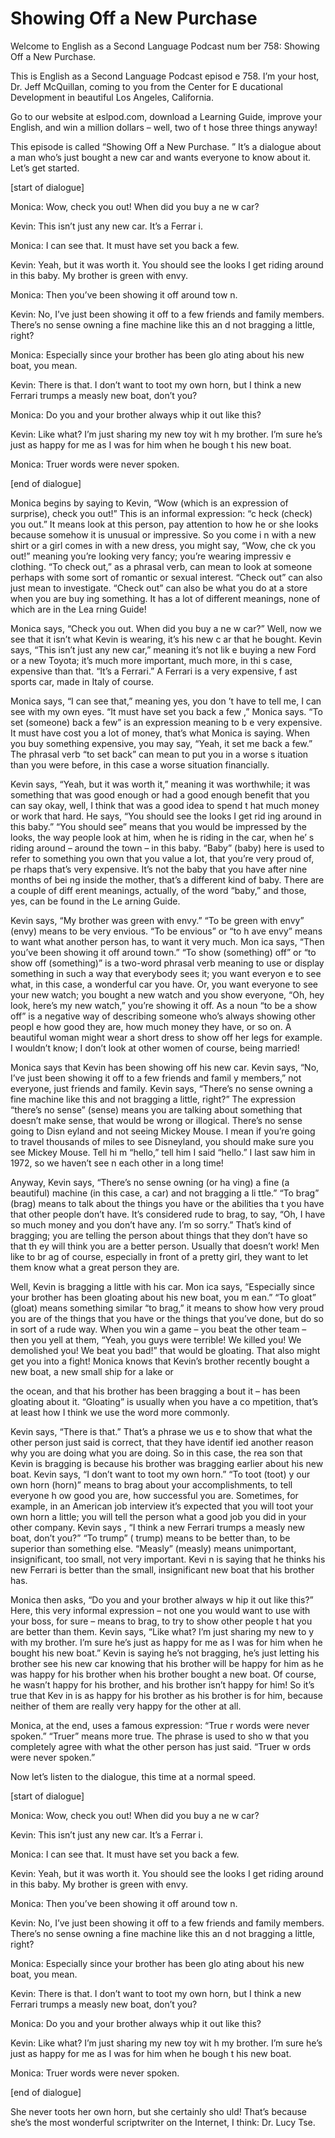 # Showing Off a New Purchase

Welcome to English as a Second Language Podcast num ber 758: Showing Off a New Purchase.

This is English as a Second Language Podcast episod e 758.  I’m your host, Dr. Jeff McQuillan, coming to you from the Center for E ducational Development in beautiful Los Angeles, California.

Go to our website at eslpod.com, download a Learning Guide, improve your English, and win a million dollars – well, two of t hose three things anyway!

This episode is called “Showing Off a New Purchase. ”  It’s a dialogue about a man who’s just bought a new car and wants everyone to know about it.  Let’s get started.

[start of dialogue]

Monica:  Wow, check you out!  When did you buy a ne w car?

Kevin:  This isn’t just any new car.  It’s a Ferrar i.

Monica:  I can see that.  It must have set you back  a few.

Kevin:  Yeah, but it was worth it.  You should see the looks I get riding around in this baby.  My brother is green with envy.

Monica:  Then you’ve been showing it off around tow n.

Kevin:  No, I’ve just been showing it off to a few friends and family members. There’s no sense owning a fine machine like this an d not bragging a little, right?

Monica:  Especially since your brother has been glo ating about his new boat, you mean.

Kevin:  There is that.  I don’t want to toot my own  horn, but I think a new Ferrari trumps a measly new boat, don’t you?

Monica:  Do you and your brother always whip it out  like this?

Kevin:  Like what?  I’m just sharing my new toy wit h my brother.  I’m sure he’s just as happy for me as I was for him when he bough t his new boat.

 Monica:  Truer words were never spoken.

[end of dialogue]

Monica begins by saying to Kevin, “Wow (which is an  expression of surprise), check you out!”  This is an informal expression: “c heck (check) you out.”  It means look at this person, pay attention to how he or she looks because somehow it is unusual or impressive.  So you come i n with a new shirt or a girl comes in with a new dress, you might say, “Wow, che ck you out!” meaning you’re looking very fancy; you’re wearing impressiv e clothing.  “To check out,” as a phrasal verb, can mean to look at someone perhaps  with some sort of romantic or sexual interest.  “Check out” can also just mean  to investigate.  “Check out” can also be what you do at a store when you are buy ing something.  It has a lot of different meanings, none of which are in the Lea rning Guide!

Monica says, “Check you out.  When did you buy a ne w car?”  Well, now we see that it isn’t what Kevin is wearing, it’s his new c ar that he bought.  Kevin says, “This isn’t just any new car,” meaning it’s not lik e buying a new Ford or a new Toyota; it’s much more important, much more, in thi s case, expensive than that. “It’s a Ferrari.”  A Ferrari is a very expensive, f ast sports car, made in Italy of course.

Monica says, “I can see that,” meaning yes, you don ’t have to tell me, I can see with my own eyes.  “It must have set you back a few ,” Monica says.  “To set (someone) back a few” is an expression meaning to b e very expensive.  It must have cost you a lot of money, that’s what Monica is  saying.  When you buy something expensive, you may say, “Yeah, it set me back a few.”  The phrasal verb “to set back” can mean to put you in a worse s ituation than you were before, in this case a worse situation financially.

Kevin says, “Yeah, but it was worth it,” meaning it  was worthwhile; it was something that was good enough or had a good enough  benefit that you can say okay, well, I think that was a good idea to spend t hat much money or work that hard.  He says, “You should see the looks I get rid ing around in this baby.”  “You should see” means that you would be impressed by the looks, the way people look at him, when he is riding in the car, when he’ s riding around – around the town – in this baby.  “Baby” (baby) here is used to  refer to something you own that you value a lot, that you’re very proud of, pe rhaps that’s very expensive.  It’s not the baby that you have after nine months of bei ng inside the mother, that’s a different kind of baby.  There are a couple of diff erent meanings, actually, of the word “baby,” and those, yes, can be found in the Le arning Guide.

 Kevin says, “My brother was green with envy.”  “To be green with envy” (envy) means to be very envious.  “To be envious” or “to h ave envy” means to want what another person has, to want it very much.  Mon ica says, “Then you’ve been showing it off around town.”  “To show (something) off” or “to show off (something)” is a two-word phrasal verb meaning to use or display something in such a way that everybody sees it; you want everyon e to see what, in this case, a wonderful car you have.  Or, you want everyone to  see your new watch; you bought a new watch and you show everyone, “Oh, hey look, here’s my new watch,” you’re showing it off.  As a noun “to be a show off” is a negative way of describing someone who’s always showing other peopl e how good they are, how much money they have, or so on.  A beautiful woman might wear a short dress to show off her legs for example.  I wouldn’t know; I don’t look at other women of course, being married!

Monica says that Kevin has been showing off his new  car.  Kevin says, “No, I’ve just been showing it off to a few friends and famil y members,” not everyone, just friends and family.  Kevin says, “There’s no sense owning a fine machine like this and not bragging a little, right?”  The expression “there’s no sense” (sense) means you are talking about something that doesn’t make sense, that would be wrong or illogical.  There’s no sense going to Disn eyland and not seeing Mickey Mouse.  I mean if you’re going to travel thousands of miles to see Disneyland, you should make sure you see Mickey Mouse.  Tell hi m “hello,” tell him I said “hello.”  I last saw him in 1972, so we haven’t see n each other in a long time!

Anyway, Kevin says, “There’s no sense owning (or ha ving) a fine (a beautiful) machine (in this case, a car) and not bragging a li ttle.”  “To brag” (brag) means to talk about the things you have or the abilities tha t you have that other people don’t have.  It’s considered rude to brag, to say, “Oh, I have so much money and you don’t have any.  I’m so sorry.”  That’s kind of  bragging; you are telling the person about things that they don’t have so that th ey will think you are a better person.  Usually that doesn’t work!  Men like to br ag of course, especially in front of a pretty girl, they want to let them know what a  great person they are.

Well, Kevin is bragging a little with his car.  Mon ica says, “Especially since your brother has been gloating about his new boat, you m ean.”  “To gloat” (gloat) means something similar “to brag,” it means to show  how very proud you are of the things that you have or the things that you’ve done, but do so in sort of a rude way.  When you win a game – you beat the other team  – then you yell at them, “Yeah, you guys were terrible!  We killed you!  We demolished you!  We beat you bad!” that would be gloating.  That also might get you into a fight!  Monica knows that Kevin’s brother recently bought a new boat, a new small ship for a lake or

the ocean, and that his brother has been bragging a bout it – has been gloating about it.  “Gloating” is usually when you have a co mpetition, that’s at least how I think we use the word more commonly.

Kevin says, “There is that.”  That’s a phrase we us e to show that what the other person just said is correct, that they have identif ied another reason why you are doing what you are doing.  So in this case, the rea son that Kevin is bragging is because his brother was bragging earlier about his new boat.  Kevin says, “I don’t want to toot my own horn.”  “To toot (toot) y our own horn (horn)” means to brag about your accomplishments, to tell everyone h ow good you are, how successful you are.  Sometimes, for example, in an American job interview it’s expected that you will toot your own horn a little;  you will tell the person what a good job you did in your other company.  Kevin says , “I think a new Ferrari trumps a measly new boat, don’t you?”  “To trump” ( trump) means to be better than, to be superior than something else.  “Measly”  (measly) means unimportant, insignificant, too small, not very important.  Kevi n is saying that he thinks his new Ferrari is better than the small, insignificant new  boat that his brother has.

Monica then asks, “Do you and your brother always w hip it out like this?”  Here, this very informal expression – not one you would want to use with your boss, for sure – means to brag, to try to show other people t hat you are better than them. Kevin says, “Like what?  I’m just sharing my new to y with my brother.  I’m sure he’s just as happy for me as I was for him when he bought his new boat.”  Kevin is saying he’s not bragging, he’s just letting his brother see his new car knowing that his brother will be happy for him as he was happy for his brother when his brother bought a new boat.  Of course, he wasn’t happy for his brother, and his brother isn’t happy for him!  So it’s true that Kev in is as happy for his brother as his brother is for him, because neither of them are  really very happy for the other at all.

Monica, at the end, uses a famous expression: “True r words were never spoken.” “Truer” means more true.  The phrase is used to sho w that you completely agree with what the other person has just said.  “Truer w ords were never spoken.”

Now let’s listen to the dialogue, this time at a normal speed.

[start of dialogue]

Monica:  Wow, check you out!  When did you buy a ne w car?

Kevin:  This isn’t just any new car.  It’s a Ferrar i.

Monica:  I can see that.  It must have set you back  a few.

Kevin:  Yeah, but it was worth it.  You should see the looks I get riding around in this baby.  My brother is green with envy.

Monica:  Then you’ve been showing it off around tow n.

Kevin:  No, I’ve just been showing it off to a few friends and family members. There’s no sense owning a fine machine like this an d not bragging a little, right?

Monica:  Especially since your brother has been glo ating about his new boat, you mean.

Kevin:  There is that.  I don’t want to toot my own  horn, but I think a new Ferrari trumps a measly new boat, don’t you?

Monica:  Do you and your brother always whip it out  like this?

Kevin:  Like what?  I’m just sharing my new toy wit h my brother.  I’m sure he’s just as happy for me as I was for him when he bough t his new boat.

Monica:  Truer words were never spoken.

[end of dialogue]

She never toots her own horn, but she certainly sho uld!  That’s because she’s the most wonderful scriptwriter on the Internet, I think: Dr. Lucy Tse.





